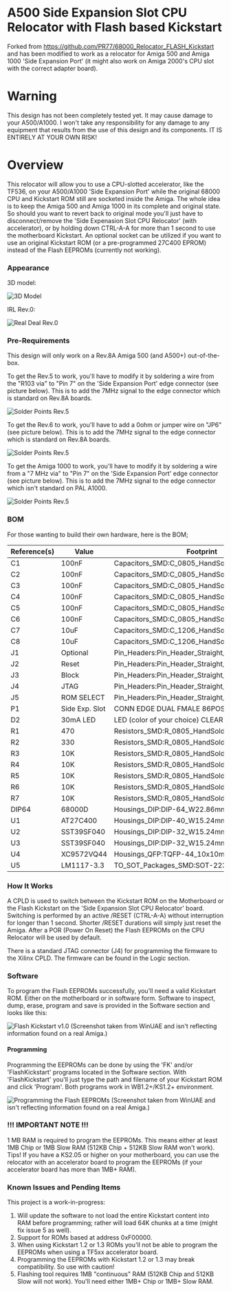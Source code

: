 # A500 Side Expansion Slot CPU Relocator with Flash based Kickstart
Forked from https://github.com/PR77/68000_Relocator_FLASH_Kickstart and has been modified to work as a relocator for Amiga 500 and Amiga 1000 'Side Expansion Port' (it might also work on Amiga 2000's CPU slot with the correct adapter board).

# Warning
This design has not been completely tested yet. It may cause damage to your A500/A1000. I won't take any responsibility for any damage to any equipment that results from the use of this design and its components. IT IS ENTIRELY AT YOUR OWN RISK!

# Overview
This relocator will allow you to use a CPU-slotted accelerator, like the TF536, on your A500/A1000 'Side Expansion Port' while the original 68000 CPU and Kickstart ROM still are socketed inside the Amiga.
The whole idea is to keep the Amiga 500 and Amiga 1000 in its complete and original state. So should you want to revert back to original mode you'll just have to disconnect/remove the 'Side Expenasion Slot CPU Relocator' (with accelerator), or by holding down CTRL-A-A for more than 1 second to use the motherboard Kickstart.
An optional socket can be utilized if you want to use an original Kickstart ROM (or a pre-programmed 27C400 EPROM) instead of the Flash EEPROMs (currently not working).



### Appearance
3D model:

![3D Model](/Images/design.png)


IRL Rev.0:

![Real Deal Rev.0](/Images/irl_rev0.png)



### Pre-Requirements
This design will only work on a Rev.8A Amiga 500 (and A500+) out-of-the-box.

To get the Rev.5 to work, you'll have to modify it by soldering a wire from the "R103 via" to "Pin 7" on the 'Side Expansion Port' edge connector (see picture below). This is to add the 7MHz signal to the edge connector which is standard on Rev.8A boards.

![Solder Points Rev.5](/Images/solder_rev5.png)


To get the Rev.6 to work, you'll have to add a 0ohm or jumper wire on "JP6" (see picture below). This is to add the 7MHz signal to the edge connector which is standard on Rev.8A boards.

![Solder Points Rev.5](/Images/solder_rev6.png)


To get the Amiga 1000 to work, you'll have to modify it by soldering a wire from a "7 MHz via" to "Pin 7" on the 'Side Expansion Port' edge connector (see picture below). This is to add the 7MHz signal to the edge connector which isn't standard on PAL A1000.

![Solder Points Rev.5](/Images/solder_a1000.png)


### BOM
For those wanting to build their own hardware, here is the BOM;

| Reference(s) | Value          | Footprint                                                      |
|--------------|----------------|----------------------------------------------------------------|
| C1           | 100nF          | Capacitors_SMD:C_0805_HandSoldering                            |
| C2           | 100nF          | Capacitors_SMD:C_0805_HandSoldering                            |
| C3           | 100nF          | Capacitors_SMD:C_0805_HandSoldering                            |
| C4           | 100nF          | Capacitors_SMD:C_0805_HandSoldering                            |
| C5           | 100nF          | Capacitors_SMD:C_0805_HandSoldering                            |
| C6           | 100nF          | Capacitors_SMD:C_0805_HandSoldering                            |
| C7           | 10uF           | Capacitors_SMD:C_1206_HandSoldering                            |
| C8           | 10uF           | Capacitors_SMD:C_1206_HandSoldering                            |
| J1           | Optional       | Pin_Headers:Pin_Header_Straight_1x10_Pitch2.54mm               |
| J2           | Reset          | Pin_Headers:Pin_Header_Straight_1x02_Pitch2.54mm               |
| J3           | Block          | Pin_Headers:Pin_Header_Straight_1x02_Pitch2.54mm               |
| J4           | JTAG           | Pin_Headers:Pin_Header_Straight_1x06_Pitch2.54mm               |
| J5           | ROM SELECT     | Pin_Headers:Pin_Header_Straight_1x03_Pitch2.54mm               |
| P1           | Side Exp. Slot | CONN EDGE DUAL FMALE 86POS 2.54mm                              |
| D2           | 30mA LED       | LED (color of your choice) CLEAR 0805 SMD                      |
| R1           | 470            | Resistors_SMD:R_0805_HandSoldering                             |
| R2           | 330            | Resistors_SMD:R_0805_HandSoldering                             |
| R3           | 10K            | Resistors_SMD:R_0805_HandSoldering                             |
| R4           | 10K            | Resistors_SMD:R_0805_HandSoldering                             |
| R5           | 10K            | Resistors_SMD:R_0805_HandSoldering                             |
| R6           | 10K            | Resistors_SMD:R_0805_HandSoldering                             |
| R7           | 10K            | Resistors_SMD:R_0805_HandSoldering                             |
| DIP64        | 68000D         | Housings_DIP:DIP-64_W22.86mm_Socket_LongPads                   |
| U1           | AT27C400       | Housings_DIP:DIP-40_W15.24mm_Socket                            |
| U2           | SST39SF040     | Housings_DIP:DIP-32_W15.24mm_Socket                            |
| U3           | SST39SF040     | Housings_DIP:DIP-32_W15.24mm_Socket                            |
| U4           | XC9572VQ44     | Housings_QFP:TQFP-44_10x10mm_Pitch0.8mm                        |
| U5           | LM1117-3.3     | TO_SOT_Packages_SMD:SOT-223-3_TabPin2                          |



### How It Works
A CPLD is used to switch between the Kickstart ROM on the Motherboard or the Flash Kickstart on the 'Side Expansion Slot CPU Relocator' board.
Switching is performed by an active /RESET (CTRL-A-A) without interruption for longer than 1 second. Shorter /RESET durations will simply just reset the Amiga.
After a POR (Power On Reset) the Flash EEPROMs on the CPU Relocator will be used by default.

There is a standard JTAG connector (J4) for programming the firmware to the Xilinx CPLD. The firmware can be found in the Logic section.



### Software
To program the Flash EEPROMs successfully, you'll need a valid Kickstart ROM. Either on the motherboard or in software form.
Software to inspect, dump, erase, program and save is provided in the Software section and looks like this:

![Flash Kickstart v1.0](/Images/flashkickstart.png)
(Screenshot taken from WinUAE and isn't reflecting information found on a real Amiga.)



#### Programming
Programming the EEPROMs can be done by using the 'FK' and/or 'FlashKickstart' programs located in the Software section.
With 'FlashKickstart' you'll just type the path and filename of your Kickstart ROM and click 'Program'.
Both programs work in WB1.2+/KS1.2+ environment.

![Programming the Flash EEPROMs](/Images/program.png)
(Screenshot taken from WinUAE and isn't reflecting information found on a real Amiga.)





### !!! IMPORTANT NOTE !!!
1 MB RAM is required to program the EEPROMs. This means either at least 1MB Chip or 1MB Slow RAM (512KB Chip + 512KB Slow RAM won't work).
Tips! If you have a KS2.05 or higher on your motherboard, you can use the relocator with an accelerator board to program the EEPROMs (if your accelerator board has more than 1MB+ RAM).




### Known Issues and Pending Items
This project is a work-in-progress:

1. Will update the software to not load the entire Kickstart content into RAM before programming; rather will load 64K chunks at a time (might fix issue 5 as well).
2. Support for ROMs based at address 0xF00000.
3. When using Kickstart 1.2 or 1.3 ROMs you'll not be able to program the EEPROMs when using a TF5xx accelerator board.
4. Programming the EEPROMs with Kickstart 1.2 or 1.3 may break compatibility. So use with caution!
5. Flashing tool requires 1MB "continuous" RAM (512KB Chip and 512KB Slow will not work). You'll need either 1MB+ Chip or 1MB+ Slow RAM.
